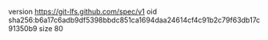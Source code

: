 version https://git-lfs.github.com/spec/v1
oid sha256:b6a17c6adb9df5398bbdc851ca1694daa24614cf4c91b2c79f63db17c91350b9
size 80
